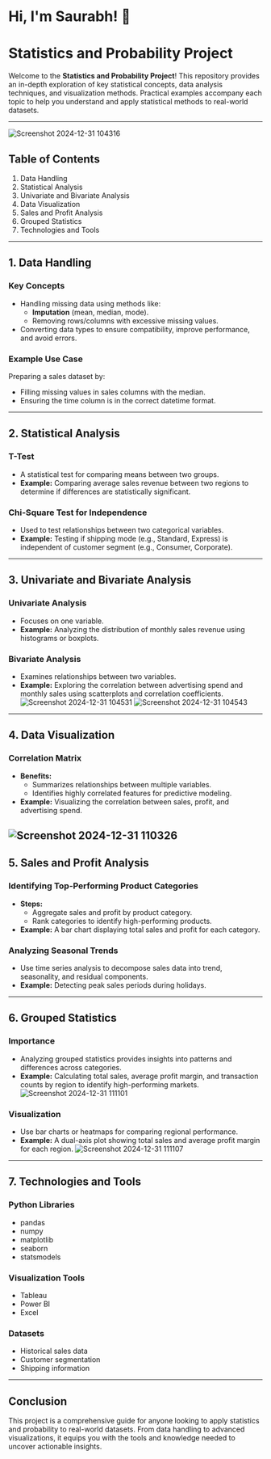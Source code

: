 # Hi, I'm Saurabh! 👋

# Statistics and Probability Project

Welcome to the **Statistics and Probability Project**! This repository provides an in-depth exploration of key statistical concepts, data analysis techniques, and visualization methods. Practical examples accompany each topic to help you understand and apply statistical methods to real-world datasets.

---


![Screenshot 2024-12-31 104316](https://github.com/user-attachments/assets/273e065a-2534-46a1-92bb-792924b4b8aa)

## Table of Contents
1. Data Handling
2. Statistical Analysis
3. Univariate and Bivariate Analysis
4. Data Visualization
5. Sales and Profit Analysis
6. Grouped Statistics
7. Technologies and Tools
---

## 1. Data Handling
### Key Concepts
- Handling missing data using methods like:
  - **Imputation** (mean, median, mode).
  - Removing rows/columns with excessive missing values.
- Converting data types to ensure compatibility, improve performance, and avoid errors.

### Example Use Case
Preparing a sales dataset by:
- Filling missing values in sales columns with the median.
- Ensuring the time column is in the correct datetime format.

---

## 2. Statistical Analysis
### T-Test
- A statistical test for comparing means between two groups.
- **Example:** Comparing average sales revenue between two regions to determine if differences are statistically significant.

### Chi-Square Test for Independence
- Used to test relationships between two categorical variables.
- **Example:** Testing if shipping mode (e.g., Standard, Express) is independent of customer segment (e.g., Consumer, Corporate).

---

## 3. Univariate and Bivariate Analysis
### Univariate Analysis

- Focuses on one variable.
- **Example:** Analyzing the distribution of monthly sales revenue using histograms or boxplots.

### Bivariate Analysis
- Examines relationships between two variables.
- **Example:** Exploring the correlation between advertising spend and monthly sales using scatterplots and correlation coefficients.
![Screenshot 2024-12-31 104531](https://github.com/user-attachments/assets/9a07c40b-7b6f-421d-901f-892da7fc3f7e)
![Screenshot 2024-12-31 104543](https://github.com/user-attachments/assets/9910eb33-740f-46de-b5da-f2f3ea88cf7c)

---

## 4. Data Visualization
### Correlation Matrix
- **Benefits:**
  - Summarizes relationships between multiple variables.
  - Identifies highly correlated features for predictive modeling.
- **Example:** Visualizing the correlation between sales, profit, and advertising spend.

![Screenshot 2024-12-31 110326](https://github.com/user-attachments/assets/18c9baea-f329-485b-af3a-d83377a8ef63)
---

## 5. Sales and Profit Analysis
### Identifying Top-Performing Product Categories
- **Steps:**
  - Aggregate sales and profit by product category.
  - Rank categories to identify high-performing products.
- **Example:** A bar chart displaying total sales and profit for each category.

### Analyzing Seasonal Trends
- Use time series analysis to decompose sales data into trend, seasonality, and residual components.
- **Example:** Detecting peak sales periods during holidays.

---

## 6. Grouped Statistics
### Importance
- Analyzing grouped statistics provides insights into patterns and differences across categories.
- **Example:** Calculating total sales, average profit margin, and transaction counts by region to identify high-performing markets.
![Screenshot 2024-12-31 111101](https://github.com/user-attachments/assets/d1b39f88-d027-4741-9834-cf4c96ec0605)

### Visualization
- Use bar charts or heatmaps for comparing regional performance.
- **Example:** A dual-axis plot showing total sales and average profit margin for each region.
![Screenshot 2024-12-31 111107](https://github.com/user-attachments/assets/a5bc0ad4-201c-4ae7-8028-6d73b0e6cecb)

---

## 7. Technologies and Tools
### Python Libraries
- pandas
- numpy
- matplotlib
- seaborn
- statsmodels

### Visualization Tools
- Tableau
- Power BI
- Excel

### Datasets
- Historical sales data
- Customer segmentation
- Shipping information

---

## Conclusion
This project is a comprehensive guide for anyone looking to apply statistics and probability to real-world datasets. From data handling to advanced visualizations, it equips you with the tools and knowledge needed to uncover actionable insights.
